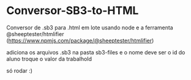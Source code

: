 # Conversor-SB3-to-HTML
Conversor de .sb3 para .html em lote usando node e a ferramenta @sheeptester/htmlifier (https://www.npmjs.com/package/@sheeptester/htmlifier)

adiciona os arquivos .sb3 na pasta sb3-files e o nome deve ser o id do aluno
troque o valor da trabalhoId

só rodar :)